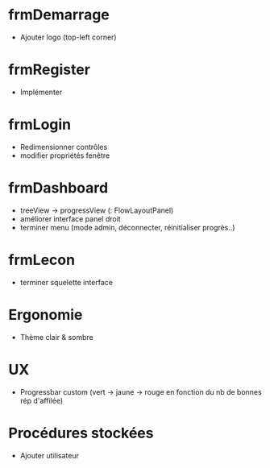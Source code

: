 # frmDemarrage
- Ajouter logo (top-left corner)

# frmRegister
- Implémenter

# frmLogin
- Redimensionner contrôles
- modifier propriétés fenêtre

# frmDashboard
- treeView -> progressView (: FlowLayoutPanel)
- améliorer interface panel droit
- terminer menu (mode admin, déconnecter, réinitialiser progrès..)

# frmLecon
- terminer squelette interface

# Ergonomie
- Thème clair & sombre

# UX
- Progressbar custom (vert -> jaune -> rouge en fonction du nb de bonnes rép
d'affilée)

# Procédures stockées
- Ajouter utilisateur

